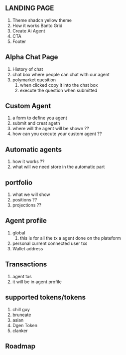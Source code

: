 ## LANDING PAGE

1. Theme
   shadcn yellow theme
2. How it works Banto Grid
3. Create Ai Agent
4. CTA
5. Footer

## Alpha Chat Page

1. History of chat
2. chat box where people can chat with our agent
3. polymarket quesition
   1. when clicked copy it into the chat box
   2. execute the question when submitted

## Custom Agent

1. a form to define you agent
2. submit and creat agetn
3. where will the agent will be shown ??
4. how can you execute your custom agent ??

## Automatic agents

1. how it works ??
2. what will we need store in the automatic part

## portfolio

1. what we will show
2. positions ??
3. projections ??

## Agent profile

1. global
   1. this is for all the tx a agent done on the plateform
2. personal
   current connected user txs
3. Wallet address

## Transactions

1. agent txs
2. it will be in agent profile

## supported tokens/tokens

1. chill guy
2. bruneate
3. asian
4. Dgen Token
5. clanker

## Roadmap
